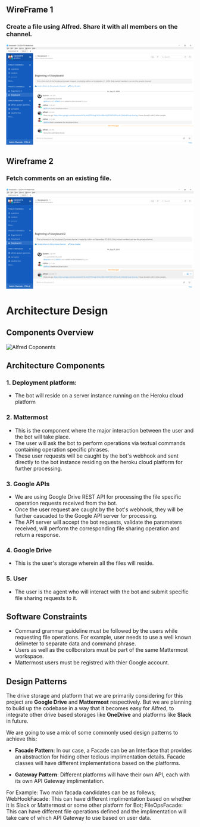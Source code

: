 ## WireFrame 1

### Create a file using Alfred. Share it with all members on the channel.

![Wireframe1](wireframe_1.png)

## Wireframe 2

### Fetch comments on an existing file. 

![Wireframe2](wireframe_2.png)

# Architecture Design

## Components Overview

![Alfred Coponents](https://github.ncsu.edu/csc510-fall2019/CSC510-9/blob/master/img/Alfred%20Architecture.png)

## Architecture Components

### 1. Deployment platform:

- The bot will reside on a server instance running on the Heroku cloud platform

### 2. Mattermost

- This is the component where the major interaction between the user and the bot will take place.
- The user will ask the bot to perform operations via textual commands containing operation specific phrases.
- These user requests will be caught by the bot's webhook and sent directly to the bot instance residing on the heroku cloud  platform for further processing. 

### 3. Google APIs

- We are using Google Drive REST API for processing the file specific operation requests received from the bot.
- Once the user request are caught by the bot's webhook, they will be further cascaded to the Google API server for processing.
- The API server will accept the bot requests, validate the parameters received, will perform the corresponding file sharing operation and return a response.  

### 4. Google Drive

- This is the user's storage wherein all the files will reside.

### 5. User

- The user is the agent who will interact with the bot and submit specific file sharing requests to it.

## Software Constraints

- Command grammar guideline must be followed by the users while requesting file operations. For example, user needs to use a well known delimeter to separate data and command phrase.
- Users as well as the collborators must be part of the same Mattermost workspace.
- Mattermost users must be registred with thier Google account.

## Design Patterns

The drive storage and platform that we are primarily considering for this project are **Google Drive** and **Mattermost** respectively. But we are planning to build up the codebase in a way that it becomes easy for Alfred, to integrate other drive based storages like **OneDrive** and platforms like **Slack** in future.

We are going to use a mix of some commonly used design patterns to achieve this:
 
 - **Facade Pattern**: In our case, a Facade can be an Interface that provides an abstraction for hiding other tedious implimentation details. Facade classes will have different implementations based on the platforms.
 
 - **Gateway Pattern**: Different platforms will have their own API, each with its own API Gateway implimentation.
 
For Example: Two main facada candidates can be as follews; WebHookFacade: This can have different implimentation based on whether it is Slack or Mattermost or some other platform for Bot; FileOpsFacade: This can have different file operations defined and the implimentation will take care of which API Gateway to use based on user data.
 
 

